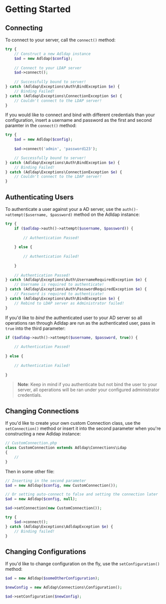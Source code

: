# Getting Started

## Connecting

To connect to your server, call the `connect()` method:

```php
try {
    // Construct a new Adldap instance
    $ad = new Adldap($config);
    
    // Connect to your LDAP server
    $ad->connect();
    
    // Successfully bound to server!
} catch (Adldap\Exceptions\Auth\BindException $e) {
    // Binding Failed!
} catch (Adldap\Exceptions\ConnectionException $e) {
    // Couldn't connect to the LDAP server!
}
```

If you would like to connect and bind with different credentials than your configuration, insert a username and password as
the first and second paramter in the `connect()` method:

```php
try {
    $ad = new Adldap($config);
     
    $ad->connect('admin', 'password123');

    // Successfully bound to server!
} catch (Adldap\Exceptions\Auth\BindException $e) {
    // Binding Failed!
} catch (Adldap\Exceptions\ConnectionException $e) {
    // Couldn't connect to the LDAP server!
}
```

## Authenticating Users

To authenticate a user against your a AD server, use the `auth()->attempt($username, $password)` method on the Adldap instance:

```php
try {
    if ($adldap->auth()->attempt($username, $password)) {
        
        // Authentication Passed!
        
    } else {
        
        // Authentication Failed!
        
    }
    
    // Authentication Passed!
} catch (Adldap\Exceptions\Auth\UsernameRequiredException $e) {
    // Username is required to authenticate!
} catch (Adldap\Exceptions\Auth\PasswordRequiredException $e) {
    // Password is required to authenticate!
} catch (Adldap\Exceptions\Auth\BindException $e) {
    // Rebind to LDAP server as Administrator failed!
}
```

If you'd like to *bind* the authenticated user to your AD server so all operations ran through Adldap are run as the authenticated user,
pass in `true` into the third parameter:

```php
if ($adldap->auth()->attempt($username, $password, true)) {
    
    // Authentication Passed!
    
} else {
    
    // Authentication Failed!
    
}
```

> **Note**: Keep in mind if you authenticate but not bind the user to your server, all operations will be
ran under your configured administrator credentials.

## Changing Connections

If you'd like to create your own custom Connection class, use the `setConnection()` method or insert it into the
second parameter when you're constructing a new Adldap instance:

```php
// CustomConnection.php
class CustomConnection extends Adldap\Connections\Ldap
{
    //
}
```

Then in some other file:

```php
// Inserting in the second parameter
$ad = new Adldap($config, new CustomConnection());

// Or setting auto-connect to false and setting the connection later
$ad = new Adldap($config, null);

$ad->setConnection(new CustomConnection());

try {
    $ad->connect();
} catch (Adldap\Exceptions\AdldapException $e) {
    // Binding failed!
}
```

## Changing Configurations

If you'd like to change configuration on the fly, use the `setConfiguration()` method:

```php
$ad = new Adldap($someOtherConfiguration);

$newConfig = new Adldap\Connections\Configuration();

$ad->setConfiguration($newConfig);
```
